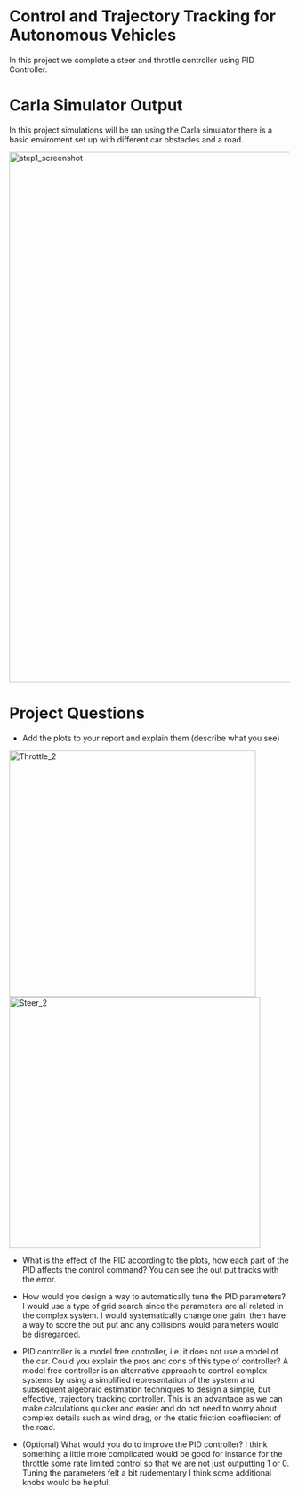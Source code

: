 # Control and Trajectory Tracking for Autonomous Vehicles
In this project we complete a steer and throttle controller using PID Controller.

# Carla Simulator Output
In this project simulations will be ran using the Carla simulator there is a basic enviroment set up with different car obstacles and a road.

<img width="953" alt="step1_screenshot" src="https://user-images.githubusercontent.com/74157573/195218684-944e24ac-560b-4f95-a9eb-619be271e5f8.png">

# Project Questions
- Add the plots to your report and explain them (describe what you see)

<img width="443" alt="Throttle_2" src="https://user-images.githubusercontent.com/74157573/195218893-03f3ba57-514b-4f23-bbf8-e1dddcd7c377.png">

<img width="451" alt="Steer_2" src="https://user-images.githubusercontent.com/74157573/195218926-7fd0bb90-3266-41ee-b5fa-a53e895cce90.png">


- What is the effect of the PID according to the plots, how each part of the PID affects the control command?
You can see the out put tracks with the error.

- How would you design a way to automatically tune the PID parameters?
I would use a type of grid search since the parameters are all related in the complex system. I would systematically change one gain, then have a way to score the out put and any collisions would parameters would be disregarded.


- PID controller is a model free controller, i.e. it does not use a model of the car. Could you explain the pros and cons of this type of controller?
A model free controller is an alternative approach to control complex systems by using a simplified representation of the system and subsequent algebraic estimation techniques to design a simple, but effective, trajectory tracking controller. This is an advantage as we can make calculations quicker and easier and do not need to worry about complex details such as wind drag, or the static friction coeffiecient of the road.

- (Optional) What would you do to improve the PID controller?
I think something a little more complicated would be good for instance for the throttle some rate limited control so that we are not just outputting 1 or 0. Tuning the parameters felt a bit rudementary I think some additional knobs would be helpful.

